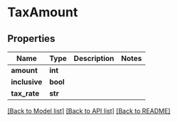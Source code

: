 # TaxAmount

## Properties
Name | Type | Description | Notes
------------ | ------------- | ------------- | -------------
**amount** | **int** |  | 
**inclusive** | **bool** |  | 
**tax_rate** | **str** |  | 

[[Back to Model list]](../README.md#documentation-for-models) [[Back to API list]](../README.md#documentation-for-api-endpoints) [[Back to README]](../README.md)


